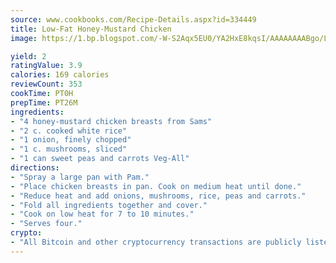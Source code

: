 ```yaml
---
source: www.cookbooks.com/Recipe-Details.aspx?id=334449
title: Low-Fat Honey-Mustard Chicken
image: https://1.bp.blogspot.com/-W-S2Aqx5EU0/YA2HxE8kqsI/AAAAAAAABgo/LNxJ2X_rvYgPNsplYMgQNjuwxaZ0e3pQQCLcBGAsYHQ/s320/17.png

yield: 2
ratingValue: 3.9
calories: 169 calories
reviewCount: 353
cookTime: PT0H
prepTime: PT26M
ingredients:
- "4 honey-mustard chicken breasts from Sams"
- "2 c. cooked white rice"
- "1 onion, finely chopped"
- "1 c. mushrooms, sliced"
- "1 can sweet peas and carrots Veg-All"
directions:
- "Spray a large pan with Pam."
- "Place chicken breasts in pan. Cook on medium heat until done."
- "Reduce heat and add onions, mushrooms, rice, peas and carrots."
- "Fold all ingredients together and cover."
- "Cook on low heat for 7 to 10 minutes."
- "Serves four."
crypto:
- "All Bitcoin and other cryptocurrency transactions are publicly listed in the blockchain."
---
```

